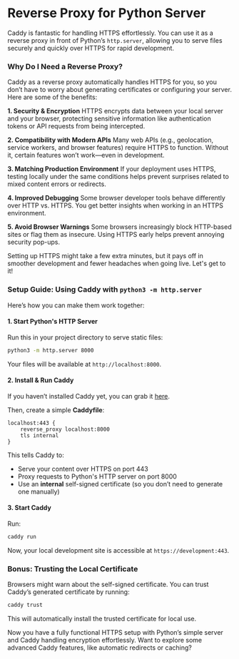 # Reverse Proxy for Python Server

Caddy is fantastic for handling HTTPS effortlessly. You can use it as a reverse proxy in front of Python’s `http.server`, allowing you to serve files securely and quickly over HTTPS for rapid development.

### Why Do I Need a Reverse Proxy?
Caddy as a reverse proxy automatically handles HTTPS for you, so you don’t have to worry about generating certificates or configuring your server. Here are some of the benefits:

**1. Security & Encryption**
HTTPS encrypts data between your local server and your browser, protecting sensitive information like authentication tokens or API requests from being intercepted.

**2. Compatibility with Modern APIs**
Many web APIs (e.g., geolocation, service workers, and browser features) require HTTPS to function. Without it, certain features won’t work—even in development.

**3. Matching Production Environment**
If your deployment uses HTTPS, testing locally under the same conditions helps prevent surprises related to mixed content errors or redirects.

**4. Improved Debugging**
Some browser developer tools behave differently over HTTP vs. HTTPS. You get better insights when working in an HTTPS environment.

**5. Avoid Browser Warnings**
Some browsers increasingly block HTTP-based sites or flag them as insecure. Using HTTPS early helps prevent annoying security pop-ups.

Setting up HTTPS might take a few extra minutes, but it pays off in smoother development and fewer headaches when going live. Let's get to it!

### **Setup Guide: Using Caddy with `python3 -m http.server`**
Here’s how you can make them work together:

#### **1. Start Python's HTTP Server**
Run this in your project directory to serve static files:
```bash
python3 -m http.server 8000
```
Your files will be available at `http://localhost:8000`.


#### **2. Install & Run Caddy**
If you haven’t installed Caddy yet, you can grab it [here](https://caddyserver.com/).

Then, create a simple **Caddyfile**:
```
localhost:443 {
    reverse_proxy localhost:8000
    tls internal
}
```

This tells Caddy to:
- Serve your content over HTTPS on port 443
- Proxy requests to Python's HTTP server on port 8000
- Use an **internal** self-signed certificate (so you don’t need to generate one manually)

#### **3. Start Caddy**
Run:
```bash
caddy run
```
Now, your local development site is accessible at `https://development:443`.

### **Bonus: Trusting the Local Certificate**
Browsers might warn about the self-signed certificate. You can trust Caddy’s generated certificate by running:
```bash
caddy trust
```
This will automatically install the trusted certificate for local use.

Now you have a fully functional HTTPS setup with Python’s simple server and Caddy handling encryption effortlessly. Want to explore some advanced Caddy features, like automatic redirects or caching?
